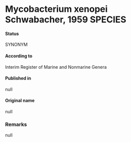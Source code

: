 # Mycobacterium xenopei Schwabacher, 1959 SPECIES

#### Status
SYNONYM

#### According to
Interim Register of Marine and Nonmarine Genera

#### Published in
null

#### Original name
null

### Remarks
null